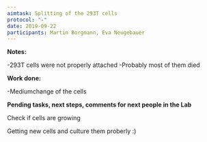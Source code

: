```yaml
---
aimtask: Splitting of the 293T cells
protocol: "-"
date: 2019-09-22
participants: Martin Borgmann, Eva Neugebauer
---
```


**Notes:**

-293T cells were not properly attached
-Probably most of them died

**Work done:**

-Mediumchange of the cells



**Pending tasks, next steps, comments for next people in the Lab**

Check if cells are growing 

Getting new cells and culture them proberly :)